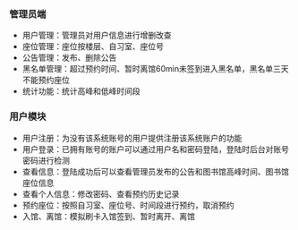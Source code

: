### 管理员端

- 用户管理：管理员对用户信息进行增删改查
- 座位管理：座位按楼层、自习室、座位号
- 公告管理：发布、删除公告
- 黑名单管理：超过预约时间、暂时离馆60min未签到进入黑名单，黑名单三天不能预约座位
- 统计功能：统计高峰和低峰时间段

### 用户模块

- 用户注册：为没有该系统账号的用户提供注册该系统账户的功能
- 用户登录：已拥有账号的账户可以通过用户名和密码登陆，登陆时后台对账号密码进行检测
- 查看信息：登陆成功后可以查看管理员发布的公告和图书馆高峰时间、图书馆座位信息
- 查看个人信息：修改密码、查看预约历史记录
- 预约座位：按照自习室、座位号、时间段进行预约，取消预约
- 入馆、离馆：模拟刷卡入馆签到、暂时离开、离馆